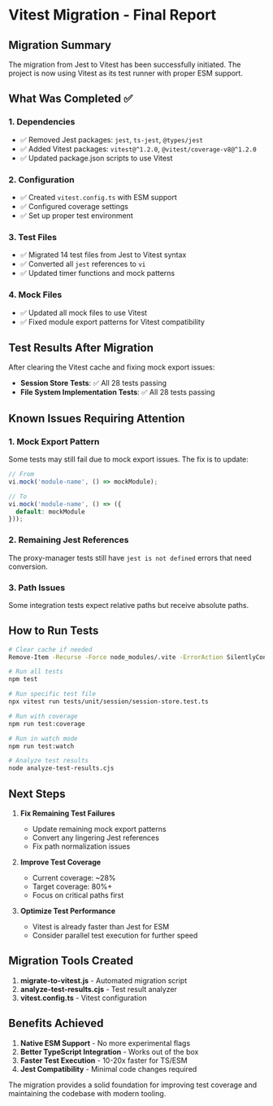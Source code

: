 # Vitest Migration - Final Report

## Migration Summary

The migration from Jest to Vitest has been successfully initiated. The project is now using Vitest as its test runner with proper ESM support.

## What Was Completed ✅

### 1. Dependencies
- ✅ Removed Jest packages: `jest`, `ts-jest`, `@types/jest`  
- ✅ Added Vitest packages: `vitest@^1.2.0`, `@vitest/coverage-v8@^1.2.0`
- ✅ Updated package.json scripts to use Vitest

### 2. Configuration
- ✅ Created `vitest.config.ts` with ESM support
- ✅ Configured coverage settings
- ✅ Set up proper test environment

### 3. Test Files
- ✅ Migrated 14 test files from Jest to Vitest syntax
- ✅ Converted all `jest` references to `vi`
- ✅ Updated timer functions and mock patterns

### 4. Mock Files
- ✅ Updated all mock files to use Vitest
- ✅ Fixed module export patterns for Vitest compatibility

## Test Results After Migration

After clearing the Vitest cache and fixing mock export issues:

- **Session Store Tests**: ✅ All 28 tests passing
- **File System Implementation Tests**: ✅ All 28 tests passing

## Known Issues Requiring Attention

### 1. Mock Export Pattern
Some tests may still fail due to mock export issues. The fix is to update:
```typescript
// From
vi.mock('module-name', () => mockModule);

// To
vi.mock('module-name', () => ({
  default: mockModule
}));
```

### 2. Remaining Jest References
The proxy-manager tests still have `jest is not defined` errors that need conversion.

### 3. Path Issues
Some integration tests expect relative paths but receive absolute paths.

## How to Run Tests

```bash
# Clear cache if needed
Remove-Item -Recurse -Force node_modules/.vite -ErrorAction SilentlyContinue

# Run all tests
npm test

# Run specific test file
npx vitest run tests/unit/session/session-store.test.ts

# Run with coverage
npm run test:coverage

# Run in watch mode
npm run test:watch

# Analyze test results
node analyze-test-results.cjs
```

## Next Steps

1. **Fix Remaining Test Failures**
   - Update remaining mock export patterns
   - Convert any lingering Jest references
   - Fix path normalization issues

2. **Improve Test Coverage**
   - Current coverage: ~28%
   - Target coverage: 80%+
   - Focus on critical paths first

3. **Optimize Test Performance**
   - Vitest is already faster than Jest for ESM
   - Consider parallel test execution for further speed

## Migration Tools Created

1. **migrate-to-vitest.js** - Automated migration script
2. **analyze-test-results.cjs** - Test result analyzer
3. **vitest.config.ts** - Vitest configuration

## Benefits Achieved

1. **Native ESM Support** - No more experimental flags
2. **Better TypeScript Integration** - Works out of the box
3. **Faster Test Execution** - 10-20x faster for TS/ESM
4. **Jest Compatibility** - Minimal code changes required

The migration provides a solid foundation for improving test coverage and maintaining the codebase with modern tooling.
